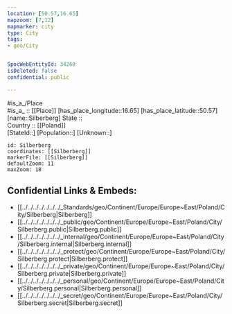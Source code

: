 ```yaml
---
location: [50.57,16.65] 
mapzoom: [7,12] 
mapmarker: city 
type: City
tags:
- geo/City


SpocWebEntityId: 34268
isDeleted: false
confidential: public

---
```

#is_a_/Place  
#is_a_ :: [[Place]] 
[has_place_longitude::16.65] 
[has_place_latitude::50.57] 
[name::Silberberg] 
State ::  
Country :: [[Poland]]  
[StateId::] 
[Population::] 
[Unknown::] 


```leaflet
id: Silberberg
coordinates: [[Silberberg]] 
markerFile: [[Silberberg]] 
defaultZoom: 11 
maxZoom: 18
```


## Confidential Links & Embeds: 
- [[../../../../../../../_Standards/geo/Continent/Europe/Europe~East/Poland/City/Silberberg|Silberberg]] 
- [[../../../../../../../_public/geo/Continent/Europe/Europe~East/Poland/City/Silberberg.public|Silberberg.public]] 
- [[../../../../../../../_internal/geo/Continent/Europe/Europe~East/Poland/City/Silberberg.internal|Silberberg.internal]] 
- [[../../../../../../../_protect/geo/Continent/Europe/Europe~East/Poland/City/Silberberg.protect|Silberberg.protect]] 
- [[../../../../../../../_private/geo/Continent/Europe/Europe~East/Poland/City/Silberberg.private|Silberberg.private]] 
- [[../../../../../../../_personal/geo/Continent/Europe/Europe~East/Poland/City/Silberberg.personal|Silberberg.personal]] 
- [[../../../../../../../_secret/geo/Continent/Europe/Europe~East/Poland/City/Silberberg.secret|Silberberg.secret]] 
